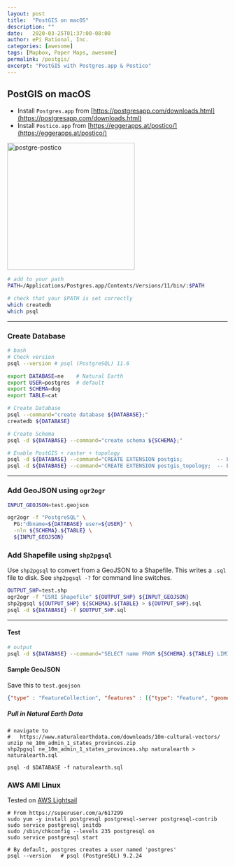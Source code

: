 ```yaml
---
layout: post
title:  "PostGIS on macOS"
description: ""
date:   2020-03-25T01:37:00-08:00
author: ePi Rational, Inc.
categories: [awesome]
tags: [Mapbox, Paper Maps, awesome]
permalink: /postgis/
excerpt: "PostGIS with Postgres.app & Postico"
---
```



## PostGIS on macOS

* Install `Postgres.app` from [https://postgresapp.com/downloads.html](https://postgresapp.com/downloads.html)
* Install `Postico.app`  from [https://eggerapps.at/postico/](https://eggerapps.at/postico/)

<img width="291" alt="postgre-postico" src="https://user-images.githubusercontent.com/118112/77776149-ce384700-700a-11ea-9b84-df0715db39a4.png">

``` bash
# add to your path
PATH=/Applications/Postgres.app/Contents/Versions/11/bin/:$PATH

# check that your $PATH is set correctly
which createdb
which psql
```

---

### Create Database

```sh
# bash
# Check version
psql --version # psql (PostgreSQL) 11.6

export DATABASE=ne    # Natural Earth
export USER=postgres  # default
export SCHEMA=dog
export TABLE=cat

# Create Database
psql --command="create database ${DATABASE};"
createdb ${DATABASE}

# Create Schema
psql -d ${DATABASE} --command="create schema ${SCHEMA};"

# Enable PostGIS + raster + topology
psql -d ${DATABASE} --command="CREATE EXTENSION postgis;           -- Enable PostGIS (includes raster)"
psql -d ${DATABASE} --command="CREATE EXTENSION postgis_topology;  -- Enable Topology"
```

---

### Add GeoJSON using `ogr2ogr`

```sh
INPUT_GEOJSON=test.geojson

ogr2ogr -f "PostgreSQL" \
  PG:"dbname=${DATABASE} user=${USER}" \
  -nln ${SCHEMA}.${TABLE} \
  ${INPUT_GEOJSON}
```

### Add Shapefile using `shp2pgsql`

Use `shp2pgsql` to convert from a GeoJSON to a Shapefile.  This writes a `.sql` file to disk.  See `shp2pgsql -?` for command line switches.

```sh
OUTPUT_SHP=test.shp
ogr2ogr -f "ESRI Shapefile" ${OUTPUT_SHP} ${INPUT_GEOJSON}
shp2pgsql ${OUTPUT_SHP} ${SCHEMA}.${TABLE} > ${OUTPUT_SHP}.sql
psql -d ${DATABASE} -f $OUTPUT_SHP.sql
```

---

#### Test

```sh
# output
psql -d ${DATABASE} --command="SELECT name FROM ${SCHEMA}.${TABLE} LIMIT 10;"
```


#### Sample GeoJSON

Save this to `test.geojson`

```json
{"type" : "FeatureCollection", "features" : [{"type": "Feature", "geometry": {"type":"Point","coordinates":[1,1]}, "properties": {"id": 1, "name": "one"}}, {"type": "Feature", "geometry": {"type":"Point","coordinates":[2,2]}, "properties": {"id": 2, "name": "two"}}, {"type": "Feature", "geometry": {"type":"Point","coordinates":[3,3]}, "properties": {"id": 3, "name": "three"}}]}
```

##### Pull in Natural Earth Data

```
# navigate to
#   https://www.naturalearthdata.com/downloads/10m-cultural-vectors/
unzip ne_10m_admin_1_states_provinces.zip
shp2pgsql ne_10m_admin_1_states_provinces.shp naturalearth > naturalearth.sql

psql -d $DATABASE -f naturalearth.sql
```


### AWS AMI Linux

Tested on [AWS Lightsail](https://aws.amazon.com/lightsail/)

```
# From https://superuser.com/a/617299
sudo yum -y install postgresql postgresql-server postgresql-contrib
sudo service postgresql initdb
sudo /sbin/chkconfig --levels 235 postgresql on
sudo service postgresql start

# By default, postgres creates a user named 'postgres'
psql --version   # psql (PostgreSQL) 9.2.24
```
